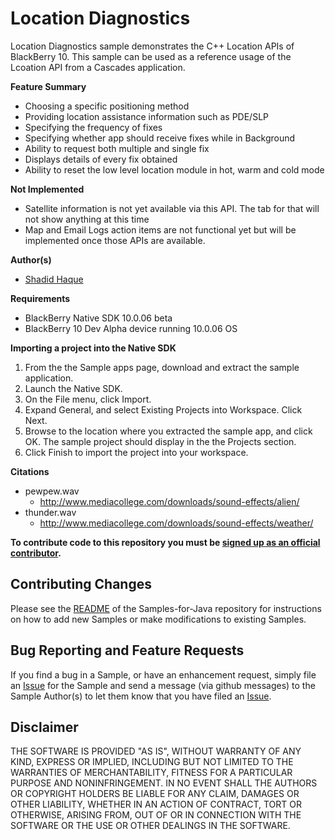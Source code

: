 # Location Diagnostics

Location Diagnostics sample demonstrates the C++ Location APIs of BlackBerry 10. This sample can be used as a reference usage of the Lcoation API from a Cascades application.

**Feature Summary**

 - Choosing a specific positioning method
 - Providing location assistance information such as PDE/SLP
 - Specifying the frequency of fixes
 - Specifying whether app should receive fixes while in Background
 - Ability to request both multiple and single fix
 - Displays details of every fix obtained
 - Ability to reset the low level location module in hot, warm and cold mode
 
**Not Implemented**

 - Satellite information is not yet available via this API. The tab for that will not show anything at this time
 - Map and Email Logs action items are not functional yet but will be implemented once those APIs are available. 

**Author(s)** 

* [Shadid Haque](https://github.com/shaque)

**Requirements**

 - BlackBerry Native SDK 10.0.06 beta
 - BlackBerry 10 Dev Alpha device running 10.0.06 OS 


**Importing a project into the Native SDK**

 1. From the the Sample apps page, download and extract the sample application.
 2. Launch the Native SDK.
 3. On the File menu, click Import.
 4. Expand General, and select Existing Projects into Workspace. Click Next.
 5. Browse to the location where you extracted the sample app, and click OK.
    The sample project should display in the the Projects section.
 6. Click Finish to import the project into your workspace.
 
 **Citations**

 - pewpew.wav
 	- http://www.mediacollege.com/downloads/sound-effects/alien/
 - thunder.wav
 	- http://www.mediacollege.com/downloads/sound-effects/weather/
  
 **To contribute code to this repository you must be [signed up as an official contributor](http://blackberry.github.com/howToContribute.html).**


## Contributing Changes

Please see the [README](https://github.com/blackberry/Samples-for-Java) of the Samples-for-Java repository for instructions on how to add new Samples or make modifications to existing Samples.


## Bug Reporting and Feature Requests

If you find a bug in a Sample, or have an enhancement request, simply file an [Issue](https://github.com/blackberry/Samples-for-Java/issues) for the Sample and send a message (via github messages) to the Sample Author(s) to let them know that you have filed an [Issue](https://github.com/blackberry/Samples-for-Java/issues).


## Disclaimer

THE SOFTWARE IS PROVIDED "AS IS", WITHOUT WARRANTY OF ANY KIND, EXPRESS OR IMPLIED, INCLUDING BUT NOT LIMITED TO THE WARRANTIES OF MERCHANTABILITY, FITNESS FOR A PARTICULAR PURPOSE AND NONINFRINGEMENT. IN NO EVENT SHALL THE AUTHORS OR COPYRIGHT HOLDERS BE LIABLE FOR ANY CLAIM, DAMAGES OR OTHER LIABILITY, WHETHER IN AN ACTION OF CONTRACT, TORT OR OTHERWISE, ARISING FROM, OUT OF OR IN CONNECTION WITH THE SOFTWARE OR THE USE OR OTHER DEALINGS IN THE SOFTWARE.